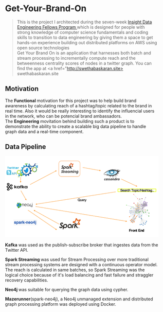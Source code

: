# Get-Your-Brand-On
> This is the project I architected during the seven-week <a href="http://insightdataengineering.com/">Insight Data Engineering Fellows Program </a>
which is designed for people with strong knowledge of computer science fundamentals and coding skills to transition to data engineering by giving them a space to get hands-on experience building out distributed platforms on AWS using open source technologies <br/>
Get Your Brand On is an application that harnesses both batch and stream processing to incrementally compute reach and the betweenness centrality scores of nodes in a twitter graph.
You can find the app at <a href="http://swethabaskaran.site> swethabaskaran.site</a>

## Motivation
The <b>Functional </b>motivation for this project was to help build brand awareness by calculating reach of a hashtag/topic related to the brand in real time. Also it would be really interesting to identify the influencial users in the network, who can be potencial brand ambassadors.  <br/> 
The <b>Engineering</b> movitation behind building such a product is to demonstrate the ability to create a scalable big data pipeline to handle graph data and a real-time component.

## Data Pipeline
![alt tag](https://raw.githubusercontent.com/Swebask/Get-Your-Brand-On/master/insightpipeline.png)

<b> Kafka</b> was used as the publish-subscribe broker that ingestes data from the Twitter API.

<b> Spark Streaming </b> was used for Stream Processing over more traditional stream processing systems are designed with a continuous operator model. The reach is calculated in same batches, so Spark Streaming was the logical choice because of it's load balancing and fast failure and straggler recovery capabilities.

<b> Neo4j </b>  was suitable for querying the graph data using cypher. 

<b>Mazerunner</b>(spark-neo4j), a Neo4j unmanaged extension and distributed graph processing platform was deployed using Docker.


